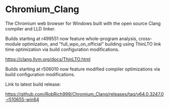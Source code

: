 # Chromium_Clang

The Chromium web browser for Windows built with the open source Clang compiler and LLD linker.

Builds starting at r499551 now feature whole-program analysis, cross-module optimization, and "full_wpo_on_official" building using ThinLTO link time optimization via build configuration modifications.

https://clang.llvm.org/docs/ThinLTO.html

Builds starting at r506010 now feature modified compiler optimizations via build configuration modifications.

Link to latest build release:

https://github.com/RobRich999/Chromium_Clang/releases/tag/v64.0.3247.0-r510655-win64
